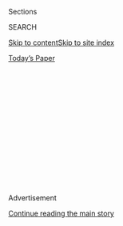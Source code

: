 <div id="app">

<div>

<div>

<div>

<div class="NYTAppHideMasthead css-1q2w90k e1suatyy0">

<div class="section css-ui9rw0 e1suatyy2">

<div class="css-eph4ug er09x8g0">

<div class="css-6n7j50">

</div>

<span class="css-1dv1kvn">Sections</span>

<div class="css-10488qs">

<span class="css-1dv1kvn">SEARCH</span>

</div>

[Skip to content](#site-content)[Skip to site
index](#site-index)

</div>

<div class="css-10698na e1huz5gh0">

</div>

</div>

<div id="masthead-bar-one" class="section hasLinks css-15hmgas e1csuq9d3">

<div class="css-uqyvli e1csuq9d0">

</div>

<div class="css-1uqjmks e1csuq9d1">

</div>

<div class="css-9e9ivx">

[](https://myaccount.nytimes.com/auth/login?response_type=cookie&client_id=vi)

</div>

<div class="css-1bvtpon e1csuq9d2">

[Today’s
Paper](https://www.nytimes.com/section/todayspaper)

</div>

</div>

</div>

</div>

<div data-aria-hidden="false">

<div id="site-content" data-role="main">

<div>

<div class="css-1aor85t" style="opacity:0.000000001;z-index:-1;visibility:hidden">

<div class="css-1hqnpie">

<div class="css-epjblv">

<span class="css-17xtcya">[Opinion](/section/opinion)</span><span class="css-x15j1o">|</span><span class="css-fwqvlz">Brazil’s
Troll Army Moves Into the
Streets</span>

</div>

<div class="css-k008qs">

<div class="css-1iwv8en">

<span class="css-18z7m18"></span>

<div>

</div>

</div>

<span class="css-1n6z4y">https://nyti.ms/3i4scOD</span>

<div class="css-1705lsu">

<div class="css-4xjgmj">

<div class="css-4skfbu" data-role="toolbar" data-aria-label="Social Media Share buttons, Save button, and Comments Panel with current comment count" data-testid="share-tools">

  - 
  - 
  - 
  - 
    
    <div class="css-6n7j50">
    
    </div>

  - 
  - 

</div>

</div>

</div>

</div>

</div>

</div>

<div id="NYT_TOP_BANNER_REGION" class="css-13pd83m">

</div>

<div id="top-wrapper" class="css-1sy8kpn">

<div id="top-slug" class="css-l9onyx">

Advertisement

</div>

[Continue reading the main
story](#after-top)

<div class="ad top-wrapper" style="text-align:center;height:100%;display:block;min-height:250px">

<div id="top" class="place-ad" data-position="top" data-size-key="top">

</div>

</div>

<div id="after-top">

</div>

</div>

<div>

<div class="css-v5btjw etb61u70">

<div class="css-v05ibm etb61u71">

[Opinion](/section/opinion)

</div>

</div>

<div id="sponsor-wrapper" class="css-1hyfx7x">

<div id="sponsor-slug" class="css-19vbshk">

Supported by

</div>

[Continue reading the main
story](#after-sponsor)

<div id="sponsor" class="ad sponsor-wrapper" style="text-align:center;height:100%;display:block">

</div>

<div id="after-sponsor">

</div>

</div>

<div class="css-186x18t">

</div>

<div class="css-1vkm6nb ehdk2mb0">

# Brazil’s Troll Army Moves Into the Streets

</div>

President Jair Bolsonaro and his allies have seeded online hatred
against the institutions that defend democracy. Now the outrage is
spilling beyond the internet.

<div class="css-18e8msd">

<div class="css-vp77d3 epjyd6m0">

<div class="css-1baulvz">

By <span class="css-1baulvz last-byline" itemprop="name">Patrícia Campos
Mello</span>

<div class="css-8atqhb">

Ms. Campos Mello is a Brazilian journalist.

</div>

</div>

</div>

  - Aug. 4,
    2020

  - 
    
    <div class="css-4xjgmj">
    
    <div class="css-d8bdto" data-role="toolbar" data-aria-label="Social Media Share buttons, Save button, and Comments Panel with current comment count" data-testid="share-tools">
    
      - 
      - 
      - 
      - 
        
        <div class="css-6n7j50">
        
        </div>
    
      - 
      - 
    
    </div>
    
    </div>

</div>

<div class="css-mdjrty">

[Ler em
português](https://www.nytimes.com/pt/2020/08/04/opinion/international-world/bolsonaro-gabinete-do-odio.html "Read in Portuguese")[Leer
en
español](https://www.nytimes.com/es/2020/08/04/espanol/opinion/bolsonaro-oficina-odio-brasil.html "Read in Spanish")

</div>

</div>

<div class="section meteredContent css-1r7ky0e" name="articleBody" itemprop="articleBody">

<div class="css-79elbk" data-testid="photoviewer-wrapper">

<div class="css-z3e15g" data-testid="photoviewer-wrapper-hidden">

</div>

<div class="css-1a48zt4 ehw59r15" data-testid="photoviewer-children">

![<span class="css-cnj6d5 e1z0qqy90" itemprop="copyrightHolder"><span class="css-1ly73wi e1tej78p0">Credit...</span><span>Daniel
Zender</span></span>](https://static01.nyt.com/images/2020/08/05/opinion/05campos/04campos-articleLarge.jpg?quality=75&auto=webp&disable=upscale)

</div>

</div>

<div class="css-1fanzo5 StoryBodyCompanionColumn">

<div class="css-53u6y8">

SÃO PAULO, Brazil — On June 13, members of “Brazil’s 300,” a militia of
radical far-right supporters of President Jair Bolsonaro, [launched
fireworks in the
direction](https://www1.folha.uol.com.br/poder/2020/05/sara-winter-xinga-moraes-diz-querer-trocar-socos-com-ele-e-promete-inferniza-lo.shtml)
of the Supreme Federal Court building in Brasília, simulating a bombing.
“Get ready, Supreme \[Court\] bandits … you are leading the country to
communism,” one of the leaders, [who broadcast the protest live,
said](https://www.metropoles.com/brasil/video-bolsonaristas-lancam-fogos-de-artificio-em-predio-do-stf).
“It’s over, damn it\!,” another protester said, echoing the words the
president [had used](https://www.youtube.com/watch?v=I2bZoC8FHJI) to
condemn an investigation by the Supreme Court against some of his
supporters, who are engaged in disinformation campaigns and threats
against the justices.

Where did this hatred of Brazil’s highest court come from?

In the months leading up to the fireworks incident, thousands of social
media accounts, many of them fakes linked to supporters of Mr. Bolsonaro
or far-right bloggers, posted
[threats](https://www1.folha.uol.com.br/poder/2020/05/sara-winter-xinga-moraes-diz-querer-trocar-socos-com-ele-e-promete-inferniza-lo.shtml)
against the Supreme Court justices. They called for the court to be
abolished, or for a return to a military dictatorship. One of the
president’s followers even talked of [killing and
dismembering](https://g1.globo.com/politica/noticia/2020/06/17/moraes-vota-pela-legalidade-e-continuidade-do-inquerito-das-fake-news.ghtml)
the justices and their families. It was only a matter of time before the
animosity spilled into the street.

This toxic environment has been fomented by what Brazilians call the
“office of hate,” an operation run by advisers to the president, who
support a network of pro-Bolsonaro blogs and social media accounts that
spread fake news and attack journalists, politicians, artists and media
outlets that are critical of the president. The office of hate does not
have an official title or budget — but its work is subsidized with
taxpayer money. It’s unclear how many people work for this office, or
who they are. In fact, Mr. Bolsonaro and his allies deny that it exists.
But the seeds of hatred and division it is sowing threaten to undo our
democracy.

</div>

</div>

<div class="css-1fanzo5 StoryBodyCompanionColumn">

<div class="css-53u6y8">

The Bolsonaro administration is currently facing three investigations
directly linked to this hate machine. One Supreme Court inquiry is
investigating attacks on members of the court financed by business
leaders and disseminated by the pro-Bolsonaro network, while another is
examining the financing of demonstrations calling for the closing of
Congress and the judiciary. Four inquiries in the Superior Electoral
Court are looking into the use of mass-messaging disinformation and
defamation campaigns through WhatsApp during the 2018 election campaign,
which was allegedly funded by business
leaders.

</div>

</div>

<div class="css-79elbk" data-testid="photoviewer-wrapper">

<div class="css-z3e15g" data-testid="photoviewer-wrapper-hidden">

</div>

<div class="css-1a48zt4 ehw59r15" data-testid="photoviewer-children">

<div class="css-1xdhyk6 erfvjey0">

<span class="css-1ly73wi e1tej78p0">Image</span>

<div class="css-zjzyr8">

<div data-testid="lazyimage-container" style="height:257.1333333333334px">

</div>

</div>

</div>

<span class="css-16f3y1r e13ogyst0" data-aria-hidden="true">A supporter
of Brazilian President Jair Bolsonaro throwing a water balloon at a
banner reading “Target Shooting,” with photos of Alexandre de Moraes,
minister of Brazilian Supreme Court, and other National Congress and the
Supreme Court officials during a motorcade and protest over lockdown
measures amidst the coronavirus in
Brasilia.</span><span class="css-cnj6d5 e1z0qqy90" itemprop="copyrightHolder"><span class="css-1ly73wi e1tej78p0">Credit...</span><span>Andressa
Anholete/Getty Images</span></span>

</div>

</div>

<div class="css-1fanzo5 StoryBodyCompanionColumn">

<div class="css-53u6y8">

On July 8, Facebook removed [dozens of
accounts](https://www1.folha.uol.com.br/poder/2020/07/facebook-remove-contas-falsas-ligadas-aos-bolsonaros-e-ao-gabinete-da-presidencia.shtml),
some used by employees of Mr. Bolsonaro and his sons. [Tércio Arnaud
Tomaz](https://elpais.com/internacional/2020-07-10/facebook-rompe-la-oficina-del-odio-una-red-de-88-cuentas-de-apoyo-a-jair-bolsonaro.html),
a special adviser to Mr. Bolsonaro, who is believed to run the office of
hate, [administered some of the
accounts](https://apnews.com/0c58cccec2004bf250c8dab38172cbc9).

I am sadly all too familiar with the office of hate. For the past two
years, I have been covering disinformation and politics. I also became
one of its targets in 2018, when I exposed in the newspaper Folha de São
Paulo that business leaders had been paying for the dissemination of
millions of fake messages via WhatsApp to influence the presidential
election that year.

As a result, I have faced a violent onslaught of crude threats and
personal attacks. Trolls and even politicians have shared memes where my
face appears in pornographic montages in which I am referred to as a
prostitute. People send me messages that say I should be raped. I am
suing Mr. Bolsonaro, his son Eduardo, and a pro-Bolsonaro blogger for
[moral
damages](http://www.fundamedios.us/incidentes/patriciacampos-demanda-jairbolsonaro-ofensas-periodista/)
for repeatedly stating or implying that I offer sex in exchange for
scoops.

I am not alone. Many respected female journalists in Brazil have also
been the target of misogynistic attacks. The press, along with the
courts and Congress, is one of the last barriers containing the
president. But I’m not sure for how much longer we will be able to
resist Mr. Bolsonaro and his followers. The increasingly aggressive
rhetoric and actions on the part of the president, his children, and
allies serve as a green light for pro-Bolsonaro militias to progress
from insults to injury.

</div>

</div>

<div class="css-1fanzo5 StoryBodyCompanionColumn">

<div class="css-53u6y8">

On May 25, journalists were subjected to a vicious torrent of abuse from
his supporters at the presidential residence in Brasília. [Footage taken
that day shows](https://twitter.com/folha/status/1264913877399212034)
reporters being called extortionists and crooks. One woman is seen
shouting: “Scum\! Trash\! Rats\! Bolsonaro until 2050\! Rotten press\!
Communists\!”

</div>

</div>

<div class="css-79elbk" data-testid="photoviewer-wrapper">

<div class="css-z3e15g" data-testid="photoviewer-wrapper-hidden">

</div>

<div class="css-1a48zt4 ehw59r15" data-testid="photoviewer-children">

<div class="css-1xdhyk6 erfvjey0">

<span class="css-1ly73wi e1tej78p0">Image</span>

<div class="css-zjzyr8">

<div data-testid="lazyimage-container" style="height:257.77777777777777px">

</div>

</div>

</div>

<span class="css-16f3y1r e13ogyst0" data-aria-hidden="true">Supporters
of Brazil’s President Jair Bolsonaro, yelling at journalists, calling
them “trash” and “coup plotters,” after the president’s departure from
his official residence of Alvorada palace in Brasilia, Brazil, in
May.</span><span class="css-cnj6d5 e1z0qqy90" itemprop="copyrightHolder"><span class="css-1ly73wi e1tej78p0">Credit...</span><span>Eraldo
Peres/Associated Press</span></span>

</div>

</div>

<div class="css-1fanzo5 StoryBodyCompanionColumn">

<div class="css-53u6y8">

Journalists, of course, are not the only ones being targeted. Over the
last year, the office of hate has pitted Brazilians against one another,
and against those who have served as checks and balances against Mr.
Bolsonaro’s authoritarian rise. It has eroded their trust in the
institutions designed to protect the county’s democracy.

The group was behind a smear campaign that labeled Sergio Moro, the lead
judge of Brazil’s landmark [Car Wash corruption
investigation](https://www.nytimes.com/2017/09/18/opinion/brazil-corruption-car-wash.html?searchResultPosition=1)
and the former star justice minister, as a “traitor” and “communist.”
Mr. Moro [resigned in
protest](https://www.nytimes.com/2020/04/24/world/americas/brazil-bolsonaro-moro.html)
in April, and denounced the president’s meddling in a Federal Police
investigation to shield his sons and allies from criminal
investigations. Shortly after he quit, memes threatening Mr. Moro
flooded social media from fake accounts.

With the spread of the coronavirus, [fake news and bogus
cures](https://www.bbc.com/news/53361876) began to proliferate on social
media, often via federal lawmakers with hundreds of thousands of
followers. Mr. Bolsonaro has [thwarted social distancing
guidelines](https://www.hrw.org/news/2020/04/10/brazil-bolsonaro-sabotages-anti-covid-19-efforts)
put in place by governors. Accounts linked to advisers like Mr. Arnaud
Tomaz claimed that the reaction to Covid-19 [was
exaggerated](https://www.bbc.com/portuguese/brasil-53353594) and that
hydroxychloroquine, the antimalarial drug heavily
[promoted](https://www.nytimes.com/2020/06/13/world/americas/virus-brazil-bolsonaro-chloroquine.html)
by Mr. Bolsonaro as a coronavirus cure, could kill the virus.

In April, the government created the “Scoreboard of Life,” on
[Facebook](https://www.facebook.com/minsaude/posts/3549590468392877) and
[Twitter](https://twitter.com/secomvc/status/1257836970518200323), which
logged only the number of patients who have recovered. Then in June, the
Ministry of Health removed the total number of confirmed Covid-19 cases
and deaths since the pandemic’s onset. Instead, a chart showed only the
cases and deaths reported in the previous 24 hours. The Supreme Court
later
[ordered](https://www.nytimes.com/2020/06/19/world/coronavirus-live-updates.html)
the government to stop concealing data.

But the coronavirus is not deterred by political agendas. The “[little
flu](https://www.cnn.com/2020/05/23/americas/brazil-coronavirus-hospitals-intl/index.html),”
as Mr. Bolsonaro has referred to the virus that
[he](https://www.reuters.com/article/us-health-coronavirus-brazil-bolsonaro/brazilian-president-bolsonaro-says-he-has-mold-in-lungs-idUSKCN24V3SH)
and his [wife](https://time.com/5874061/bolsonaro-wife-coronavirus/)
contracted in July, has already killed [more than 94,000
Brazilians](https://www.nytimes.com/interactive/2020/world/americas/brazil-coronavirus-cases.html)
— the [second-highest](https://coronavirus.jhu.edu/map.html) death toll
in the world. The president’s fake news campaign has sent thousands of
people to an early grave.

</div>

</div>

<div class="css-1fanzo5 StoryBodyCompanionColumn">

<div class="css-53u6y8">

Beyond smear and disinformation campaigns, the office of hate’s purpose
is far more nefarious: to weaken Brazil’s democratic institutions.
Investigations by the prosecutor general revealed that some
pro-Bolsonaro legislators are spending cabinet funds on marketing
agencies that use social media to promote protests against the Supreme
Court and Congress, and in favor of military intervention in politics.

This incitement is intended to convince supporters that Supreme Court
justices are dictators, and that the press and Congress are preventing
the president from governing, and are plotting a coup. He may be laying
the groundwork to justify a military intervention on his behalf. And in
a young democracy like Brazil, institutions can be more fragile than
they appear.

Though Mr. Bolsonaro was democratically elected, he has professed
admiration for the military regime that ruled Brazil from 1964 to 1985.
Long before he ran for president, [he said a civil war would do the
job](https://www.youtube.com/watch?v=qIDyw9QKIvw&t=577s) that the
military regime didn’t. He also said he would shut down Congress if he
were president. During the **** 2018 presidential elections,[his sons
and followers printed T-shirts with the face of Col. Carlos Alberto
Brilhante
Ustra](https://congressoemfoco.uol.com.br/especial/noticias/fas-usam-imagem-de-torturador-para-promover-bolsonaro/),
the dictatorship’s master torturer — a figure celebrated by the
president.

Mr. Bolsonaro has tried to make good on his vision. In an effort to
bypass Congress, he has signed a record number of executive orders and
bills designed to do away with the independence of public universities,
which he describes as dens of communism; restrict access to information,
weaken unions and newspapers. He has threatened to disobey the
judiciary’s
rulings.

</div>

</div>

<div class="css-79elbk" data-testid="photoviewer-wrapper">

<div class="css-z3e15g" data-testid="photoviewer-wrapper-hidden">

</div>

<div class="css-1a48zt4 ehw59r15" data-testid="photoviewer-children">

<div class="css-1xdhyk6 erfvjey0">

<span class="css-1ly73wi e1tej78p0">Image</span>

<div class="css-zjzyr8">

<div data-testid="lazyimage-container" style="height:257.77777777777777px">

</div>

</div>

</div>

<span class="css-16f3y1r e13ogyst0" data-aria-hidden="true">A protest in
Rio de Janeiro against the court, in
June.</span><span class="css-cnj6d5 e1z0qqy90" itemprop="copyrightHolder"><span class="css-1ly73wi e1tej78p0">Credit...</span><span>Bruna
Prado/Getty Images</span></span>

</div>

</div>

<div class="css-1fanzo5 StoryBodyCompanionColumn">

<div class="css-53u6y8">

He has said that he wants to arm the entire population, so that people
can defend themselves against the “dictatorship” of the Supreme Court
and governors. “I want everybody to have weapons because an armed
population will never be turned into slaves,” he said during a cabinet
meeting in May. He later signed an executive order making it easier to
import guns and increasing the amount of ammunition a person can buy in
a year. In any functioning democracy, all this would amount to a call
for insurrection.

The president and his cronies would like nothing more than to silence
all of those who shine light on the darkest recesses of his government.

</div>

</div>

<div class="css-1fanzo5 StoryBodyCompanionColumn">

<div class="css-53u6y8">

This incitement is intended to convince supporters that Supreme Court
justices are dictators, and that the press and Congress are preventing
the president from governing and plotting a coup. Attacks such as the
one against the Supreme Court and the aggression against a
photojournalist in a protest against Congress and in favor of military
coup are a sign that the office of hate is somehow succeeding in its
call to insurrection.

Last Wednesday, two men in a car outfitted with speakers showed up
[outside the home of Felipe
Neto](https://esportes.yahoo.com/noticias/aliados-jair-bolsonaro-atacam-casa-felipe-neto-010129218.html),
an actor, writer and extremely popular YouTube star. They accused Mr.
Neto of destroying the “most important institution of all, which is the
family,” in an effort to intimidate the actor, writer and popular
YouTuber. One of the men who threatened him had participated in the
fireworks shooting at the Supreme Court in Brasilía carried out by
Brazil’s 300. Days earlier, Mr. Neto called Mr. Bolsonaro “the worst
pandemic president” in [a video that ran in The New York Times Opinion
section](https://www.nytimes.com/2020/07/15/opinion/coronavirus-covid-brazil-bolsonaro.html).
The attack is yet another example of how the vitriol propagated by
office of hate is increasingly extending beyond the internet*.*

</div>

</div>

![<span class="css-16f3y1r e13ogyst0">Just ask
Brazilians.</span>](https://static01.nyt.com/images/2020/07/16/autossell/15op-brazil-thumb-print/15op-brazil-thumb-videoSixteenByNineJumbo1600.jpg)

<div class="css-1fanzo5 StoryBodyCompanionColumn">

<div class="css-53u6y8">

If there is any hope for our young democracy, we must remain vigilant
and continue to hold this government accountable. It’s not just lives of
Brazilians that are at stake, but the very institutions — Congress, the
judiciary, academia and the media — that for the time being have managed
to forestall the rise of authoritarianism.

Patrícia Campos Mello (@camposmello) is a journalist at the Brazilian
newspaper Folha de São Paulo and the author of the forthcoming “Máquina
do ódio,” about disinformation campaigns and Bolsonaro. This article was
translated by Erin Goodman from the Portuguese.

*The Times is committed to publishing* [*a diversity of
letters*](https://www.nytimes.com/2019/01/31/opinion/letters/letters-to-editor-new-york-times-women.html)
*to the editor. We’d like to hear what you think about this or any of
our articles. Here are some*
[*tips*](https://help.nytimes.com/hc/en-us/articles/115014925288-How-to-submit-a-letter-to-the-editor)*.
And here’s our email:*
[*letters@nytimes.com*](mailto:letters@nytimes.com)*.*

*Follow The New York Times Opinion section on*
[*Facebook*](https://www.facebook.com/nytopinion)*,* [*Twitter
(@NYTopinion)*](http://twitter.com/NYTOpinion) *and*
[*Instagram*](https://www.instagram.com/nytopinion/)*.*

</div>

</div>

</div>

<div>

</div>

<div>

</div>

<div>

</div>

<div>

<div id="bottom-wrapper" class="css-1ede5it">

<div id="bottom-slug" class="css-l9onyx">

Advertisement

</div>

[Continue reading the main
story](#after-bottom)

<div id="bottom" class="ad bottom-wrapper" style="text-align:center;height:100%;display:block;min-height:90px">

</div>

<div id="after-bottom">

</div>

</div>

</div>

</div>

</div>

## Site Index

<div>

</div>

## Site Information Navigation

  - [© <span>2020</span> <span>The New York Times
    Company</span>](https://help.nytimes.com/hc/en-us/articles/115014792127-Copyright-notice)

<!-- end list -->

  - [NYTCo](https://www.nytco.com/)
  - [Contact
    Us](https://help.nytimes.com/hc/en-us/articles/115015385887-Contact-Us)
  - [Work with us](https://www.nytco.com/careers/)
  - [Advertise](https://nytmediakit.com/)
  - [T Brand Studio](http://www.tbrandstudio.com/)
  - [Your Ad
    Choices](https://www.nytimes.com/privacy/cookie-policy#how-do-i-manage-trackers)
  - [Privacy](https://www.nytimes.com/privacy)
  - [Terms of
    Service](https://help.nytimes.com/hc/en-us/articles/115014893428-Terms-of-service)
  - [Terms of
    Sale](https://help.nytimes.com/hc/en-us/articles/115014893968-Terms-of-sale)
  - [Site
    Map](https://spiderbites.nytimes.com)
  - [Help](https://help.nytimes.com/hc/en-us)
  - [Subscriptions](https://www.nytimes.com/subscription?campaignId=37WXW)

</div>

</div>

</div>

</div>
